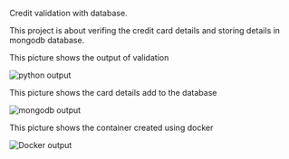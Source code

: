 
Credit validation with database.

This project is about verifing  the credit card details and storing details in mongodb database.


This picture shows the output of validation

![python output](https://user-images.githubusercontent.com/90182329/232245996-13195334-bb35-45cb-bdd9-c42dd6e2fdf5.png)

This picture shows the card details add to the database

![mongodb output](https://user-images.githubusercontent.com/90182329/232246008-ce84c968-b0f5-4a36-a1d6-e7f939f3da41.png)

This picture shows the container created using docker 

![Docker output](https://user-images.githubusercontent.com/90182329/232284016-e48d9041-9c73-4b48-82dd-dafe8a6bb8f6.png)
